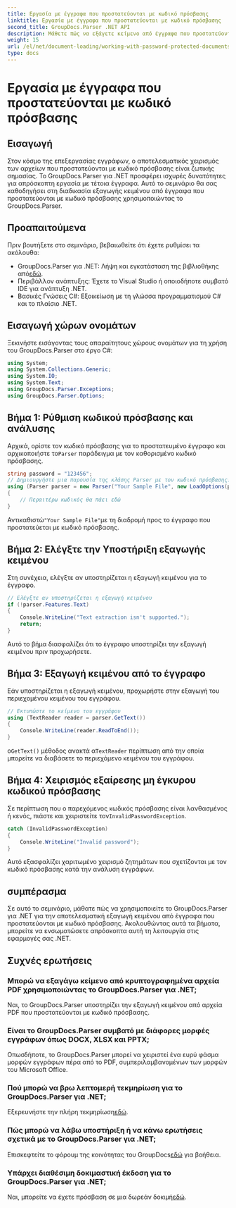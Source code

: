 ```yaml
---
title: Εργασία με έγγραφα που προστατεύονται με κωδικό πρόσβασης
linktitle: Εργασία με έγγραφα που προστατεύονται με κωδικό πρόσβασης
second_title: GroupDocs.Parser .NET API
description: Μάθετε πώς να εξάγετε κείμενο από έγγραφα που προστατεύονται με κωδικό πρόσβασης χρησιμοποιώντας το GroupDocs.Parser για .NET. Βελτιώστε τις δυνατότητες επεξεργασίας εγγράφων σας.
weight: 15
url: /el/net/document-loading/working-with-password-protected-documents/
type: docs
---
```

# Εργασία με έγγραφα που προστατεύονται με κωδικό πρόσβασης

## Εισαγωγή
Στον κόσμο της επεξεργασίας εγγράφων, ο αποτελεσματικός χειρισμός των αρχείων που προστατεύονται με κωδικό πρόσβασης είναι ζωτικής σημασίας. Το GroupDocs.Parser για .NET προσφέρει ισχυρές δυνατότητες για απρόσκοπτη εργασία με τέτοια έγγραφα. Αυτό το σεμινάριο θα σας καθοδηγήσει στη διαδικασία εξαγωγής κειμένου από έγγραφα που προστατεύονται με κωδικό πρόσβασης χρησιμοποιώντας το GroupDocs.Parser.
## Προαπαιτούμενα
Πριν βουτήξετε στο σεμινάριο, βεβαιωθείτε ότι έχετε ρυθμίσει τα ακόλουθα:
-  GroupDocs.Parser για .NET: Λήψη και εγκατάσταση της βιβλιοθήκης από[εδώ](https://releases.groupdocs.com/parser/net/).
- Περιβάλλον ανάπτυξης: Έχετε το Visual Studio ή οποιοδήποτε συμβατό IDE για ανάπτυξη .NET.
- Βασικές Γνώσεις C#: Εξοικείωση με τη γλώσσα προγραμματισμού C# και το πλαίσιο .NET.

## Εισαγωγή χώρων ονομάτων
Ξεκινήστε εισάγοντας τους απαραίτητους χώρους ονομάτων για τη χρήση του GroupDocs.Parser στο έργο C#:
```csharp
using System;
using System.Collections.Generic;
using System.IO;
using System.Text;
using GroupDocs.Parser.Exceptions;
using GroupDocs.Parser.Options;
```

## Βήμα 1: Ρύθμιση κωδικού πρόσβασης και ανάλυσης
 Αρχικά, ορίστε τον κωδικό πρόσβασης για το προστατευμένο έγγραφο και αρχικοποιήστε το`Parser` παράδειγμα με τον καθορισμένο κωδικό πρόσβασης.
```csharp
string password = "123456";
// Δημιουργήστε μια παρουσία της κλάσης Parser με τον κωδικό πρόσβασης:
using (Parser parser = new Parser("Your Sample File", new LoadOptions(password)))
{
    // Περαιτέρω κωδικός θα πάει εδώ
}
```
 Αντικαθιστώ`"Your Sample File"`με τη διαδρομή προς το έγγραφο που προστατεύεται με κωδικό πρόσβασης.
## Βήμα 2: Ελέγξτε την Υποστήριξη εξαγωγής κειμένου
Στη συνέχεια, ελέγξτε αν υποστηρίζεται η εξαγωγή κειμένου για το έγγραφο.
```csharp
// Ελέγξτε αν υποστηρίζεται η εξαγωγή κειμένου
if (!parser.Features.Text)
{
    Console.WriteLine("Text extraction isn't supported.");
    return;
}
```
Αυτό το βήμα διασφαλίζει ότι το έγγραφο υποστηρίζει την εξαγωγή κειμένου πριν προχωρήσετε.
## Βήμα 3: Εξαγωγή κειμένου από το έγγραφο
Εάν υποστηρίζεται η εξαγωγή κειμένου, προχωρήστε στην εξαγωγή του περιεχομένου κειμένου του εγγράφου.
```csharp
// Εκτυπώστε το κείμενο του εγγράφου
using (TextReader reader = parser.GetText())
{
    Console.WriteLine(reader.ReadToEnd());
}
```
 ο`GetText()` μέθοδος ανακτά α`TextReader` περίπτωση από την οποία μπορείτε να διαβάσετε το περιεχόμενο κειμένου του εγγράφου.
## Βήμα 4: Χειρισμός εξαίρεσης μη έγκυρου κωδικού πρόσβασης
 Σε περίπτωση που ο παρεχόμενος κωδικός πρόσβασης είναι λανθασμένος ή κενός, πιάστε και χειριστείτε τον`InvalidPasswordException`.
```csharp
catch (InvalidPasswordException)
{
    Console.WriteLine("Invalid password");
}
```
Αυτό εξασφαλίζει χαριτωμένο χειρισμό ζητημάτων που σχετίζονται με τον κωδικό πρόσβασης κατά την ανάλυση εγγράφων.

## συμπέρασμα
Σε αυτό το σεμινάριο, μάθατε πώς να χρησιμοποιείτε το GroupDocs.Parser για .NET για την αποτελεσματική εξαγωγή κειμένου από έγγραφα που προστατεύονται με κωδικό πρόσβασης. Ακολουθώντας αυτά τα βήματα, μπορείτε να ενσωματώσετε απρόσκοπτα αυτή τη λειτουργία στις εφαρμογές σας .NET.

## Συχνές ερωτήσεις
### Μπορώ να εξαγάγω κείμενο από κρυπτογραφημένα αρχεία PDF χρησιμοποιώντας το GroupDocs.Parser για .NET;
Ναι, το GroupDocs.Parser υποστηρίζει την εξαγωγή κειμένου από αρχεία PDF που προστατεύονται με κωδικό πρόσβασης.
### Είναι το GroupDocs.Parser συμβατό με διάφορες μορφές εγγράφων όπως DOCX, XLSX και PPTX;
Οπωσδήποτε, το GroupDocs.Parser μπορεί να χειριστεί ένα ευρύ φάσμα μορφών εγγράφων πέρα από το PDF, συμπεριλαμβανομένων των μορφών του Microsoft Office.
### Πού μπορώ να βρω λεπτομερή τεκμηρίωση για το GroupDocs.Parser για .NET;
 Εξερευνήστε την πλήρη τεκμηρίωση[εδώ](https://tutorials.groupdocs.com/parser/net/).
### Πώς μπορώ να λάβω υποστήριξη ή να κάνω ερωτήσεις σχετικά με το GroupDocs.Parser για .NET;
 Επισκεφτείτε το φόρουμ της κοινότητας του GroupDocs[εδώ](https://forum.groupdocs.com/c/parser/17) για βοήθεια.
### Υπάρχει διαθέσιμη δοκιμαστική έκδοση για το GroupDocs.Parser για .NET;
 Ναι, μπορείτε να έχετε πρόσβαση σε μια δωρεάν δοκιμή[εδώ](https://releases.groupdocs.com/).